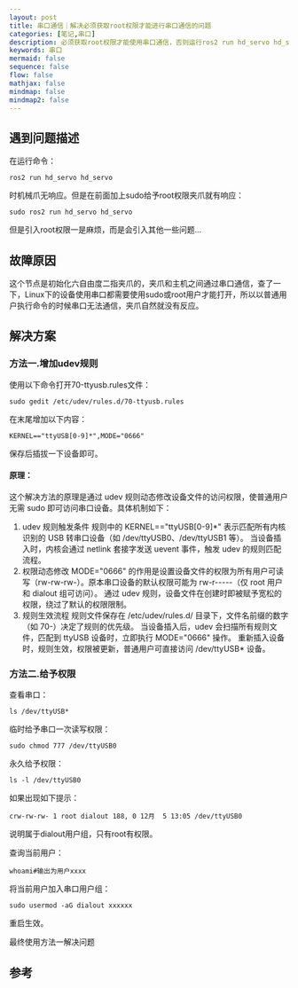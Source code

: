 ```yaml
---
layout: post
title: 串口通信｜解决必须获取root权限才能进行串口通信的问题
categories: [笔记,串口]
description: 必须获取root权限才能使用串口通信，否则运行ros2 run hd_servo hd_servo命令时机械爪无响应
keywords: 串口
mermaid: false
sequence: false
flow: false
mathjax: false
mindmap: false
mindmap2: false
---
```


## 遇到问题描述

在运行命令：
```objc
ros2 run hd_servo hd_servo
```
时机械爪无响应。但是在前面加上sudo给予root权限夹爪就有响应：
```objc
sudo ros2 run hd_servo hd_servo
```
但是引入root权限一是麻烦，而是会引入其他一些问题...

## 故障原因
这个节点是初始化六自由度二指夹爪的，夹爪和主机之间通过串口通信，查了一下，Linux下的设备使用串口都需要使用sudo或root用户才能打开，所以以普通用户执行命令的时候串口无法通信，夹爪自然就没有反应。

## 解决方案

### 方法一.增加udev规则
使用以下命令打开70-ttyusb.rules文件：
```objc
sudo gedit /etc/udev/rules.d/70-ttyusb.rules
```
在末尾增加以下内容：
```objc
KERNEL=="ttyUSB[0-9]*",MODE="0666"
```
保存后插拔一下设备即可。

#### 原理：

这个解决方法的原理是通过 ​udev 规则动态修改设备文件的访问权限，使普通用户无需 sudo 即可访问串口设备。具体机制如下：

1. ​udev 规则触发条件
规则中的 KERNEL=="ttyUSB[0-9]*" 表示匹配所有内核识别的 USB 转串口设备（如 /dev/ttyUSB0、/dev/ttyUSB1 等）。
当设备插入时，内核会通过 netlink 套接字发送 uevent 事件，触发 udev 的规则匹配流程。
2. ​权限动态修改
MODE="0666" 的作用是设置设备文件的权限为 ​所有用户可读写​（rw-rw-rw-）。原本串口设备的默认权限可能为 rw-r-----（仅 root 用户和 dialout 组可访问）。
通过 udev 规则，设备文件在创建时即被赋予宽松的权限，绕过了默认的权限限制。
3. ​规则生效流程
规则文件保存在 /etc/udev/rules.d/ 目录下，文件名前缀的数字（如 70-）决定了规则的优先级。
当设备插入后，udev 会扫描所有规则文件，匹配到 ttyUSB 设备时，立即执行 MODE="0666" 操作。
重新插入设备时，规则生效，权限被更新，普通用户可直接访问 /dev/ttyUSB* 设备。

### 方法二.给予权限

查看串口：
```objc
ls /dev/ttyUSB*
```
临时给予串口一次读写权限：

```objc
sudo chmod 777 /dev/ttyUSB0
```

永久给予权限：

```objc
ls -l /dev/ttyUSB0
```
如果出现如下提示：
```objc
crw-rw-rw- 1 root dialout 188, 0 12月  5 13:05 /dev/ttyUSB0
```
说明属于dialout用户组，只有root有权限。

查询当前用户：

```objc
whoami#输出为用户xxxx
```
将当前用户加入串口用户组：
```objc
sudo usermod -aG dialout xxxxxx
```
重启生效。

最终使用方法一解决问题
## 参考


